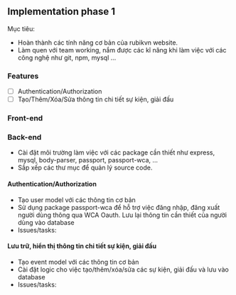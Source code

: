 ## Implementation phase 1

Mục tiêu: 
- Hoàn thành các tính năng cơ bản của rubikvn website. 
- Làm quen với team working, nắm được các kĩ năng khi làm việc với các công nghệ như git, npm, mysql ...

### Features
- [ ] Authentication/Authorization
- [ ] Tạo/Thêm/Xóa/Sửa thông tin chi tiết sự kiện, giải đấu

### Front-end

### Back-end
- Cài đặt môi trường làm việc với các package cần thiết như express, mysql, body-parser, passport, passport-wca, ...
- Sắp xếp các thư mục để quản lý source code.
#### Authentication/Authorization
- Tạo user model với các thông tin cơ bản
- Sử dụng package passport-wca để hỗ trợ việc đăng nhập, đăng xuất người dùng thông qua WCA Oauth. Lưu lại thông tin cần thiết của người dùng vào database
- Issues/tasks:

#### Lưu trữ, hiển thị thông tin chi tiết sự kiện, giải đấu
- Tạo event model với các thông tin cơ bản
- Cài đặt logic cho việc tạo/thêm/xóa/sửa các sự kiện, giải đấu và lưu vào database
- Issues/tasks:



